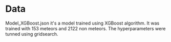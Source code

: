 # Data 

Model_XGBoost.json it's a model trained using XGBoost algorithm. It was trained with 153 meteors and 2122 non meteors. The hyperparameters were tunned using gridsearch.
